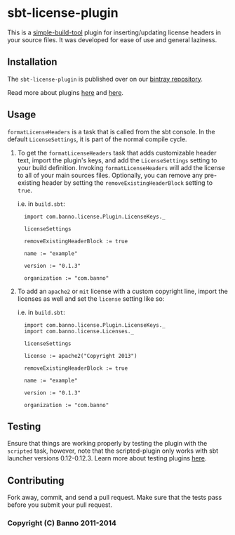 # sbt-license-plugin

This is a [simple-build-tool](http://www.scala-sbt.org/) plugin for inserting/updating license headers in your source files. It was developed for ease of use and general laziness.

Installation
------------

The `sbt-license-plugin` is published over on our [bintray repository](https://bintray.com/banno/oss/sbt-license-plugin/view).

Read more about plugins [here](http://www.scala-sbt.org/release/docs/Extending/Plugins.html) and [here](https://github.com/mads379/sbt-plugin-examples).

Usage
-----
`formatLicenseHeaders` is a task that is called from the sbt console. In the default `LicenseSettings`, it is part of the normal compile cycle.

1. To get the `formatLicenseHeaders` task that adds customizable header text, import the plugin's keys, and add the `LicenseSettings` setting to your build definition. Invoking `formatLicenseHeaders` will add the license to all of your main sources files. Optionally, you can remove any pre-existing header by setting the `removeExistingHeaderBlock` setting to `true`.

   i.e. in `build.sbt`:

         import com.banno.license.Plugin.LicenseKeys._

         licenseSettings

         removeExistingHeaderBlock := true

         name := "example"

         version := "0.1.3"

         organization := "com.banno"
2. To add an `apache2` or `mit` license with a custom copyright line, import the licenses as well and set the `license` setting like so:

   i.e. in `build.sbt`:

         import com.banno.license.Plugin.LicenseKeys._
         import com.banno.license.Licenses._

         licenseSettings

         license := apache2("Copyright 2013")

         removeExistingHeaderBlock := true

         name := "example"

         version := "0.1.3"

         organization := "com.banno"

Testing
------------
Ensure that things are working properly by testing the plugin with the `scripted` task, however, note that the scripted-plugin only works with sbt launcher versions 0.12-0.12.3. Learn more about testing plugins [here](http://eed3si9n.com/testing-sbt-plugins).

Contributing
------------
Fork away, commit, and send a pull request. Make sure that the tests pass before you submit your pull request.

### Copyright (C) Banno 2011-2014

